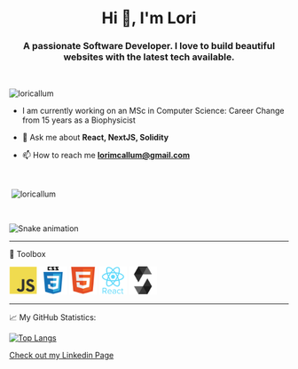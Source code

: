 <h1 align="center">Hi 👋, I'm Lori</h1>
<h3 align="center">A passionate Software Developer. I love to build beautiful websites with the latest tech available.
</h3>

</br>
<p align="left"> <img src="https://komarev.com/ghpvc/?username=loricallum&label=Profile%20views&color=0e75b6&style=flat" alt="loricallum" /> </p>

<!-- <p align="left"> <a href="https://github.com/ryo-ma/github-profile-trophy"><img src="https://github-profile-trophy.vercel.app/?username=loricallum" alt="loricallum" /></a> </p> -->

<!-- <p align="left"> <a href="https://twitter.com/Sci_Sli" target="blank"><img src="https://img.shields.io/twitter/follow/Sci_Sli?logo=twitter&style=for-the-badge" alt="code_bucks" /></a> </p> -->


- I am currently working on an MSc in Computer Science: Career Change from 15 years as a Biophysicist

- 💬 Ask me about **React, NextJS, Solidity**

- 📫 How to reach me **lorimcallum@gmail.com**

</br>




<p>&nbsp;<img align="center" src="https://github-readme-stats.vercel.app/api?username=loricallum&show_icons=true&locale=en" alt="loricallum" /></p>

<!-- <p><img align="center" src="https://github-readme-streak-stats.herokuapp.com/?user=codebucks27&" alt="codebucks27" /></p> -->
</br>




![Snake animation](https://github.com/lukemorales/lukemorales/blob/output/github-contribution-grid-snake.svg)

<hr></hr>

🧰 Toolbox

<img src="https://github.com/devicons/devicon/blob/master/icons/javascript/javascript-original.svg" alt="Css Logo" with="50" height="50"/> <img src="https://github.com/devicons/devicon/blob/master/icons/css3/css3-original-wordmark.svg" alt="JavaScript Logo" with="50" height="50"/> <img src="https://github.com/devicons/devicon/blob/master/icons/html5/html5-original.svg" alt="Hmtl Logo" with="50" height="50"/> <img src="https://github.com/devicons/devicon/blob/master/icons/react/react-original-wordmark.svg" alt="React Logo" with="50" height="50"/> <img src="https://github.com/devicons/devicon/blob/master/icons/solidity/solidity-original.svg" alt="solidity Logo" with="50" height="50"/>


---
<g-emoji class="g-emoji" alias="chart_with_upwards_trend" fallback-src="https://github.githubassets.com/images/icons/emoji/unicode/1f4c8.png">📈</g-emoji> My GitHub Statistics:

[![Top Langs](https://github-readme-stats.vercel.app/api/top-langs/?username=loricallum&theme=radical&layout=compact)](https://github.com/loricallum/github-readme-stats)


<div class="badge-base LI-profile-badge" data-locale="en_US" data-size="medium" data-theme="dark" data-type="VERTICAL" data-vanity="loricallum" data-version="v1"><a class="badge-base__link LI-simple-link" href="https://uk.linkedin.com/in/loricallum?trk=profile-badge">Check out my Linkedin Page</a></div>
              
